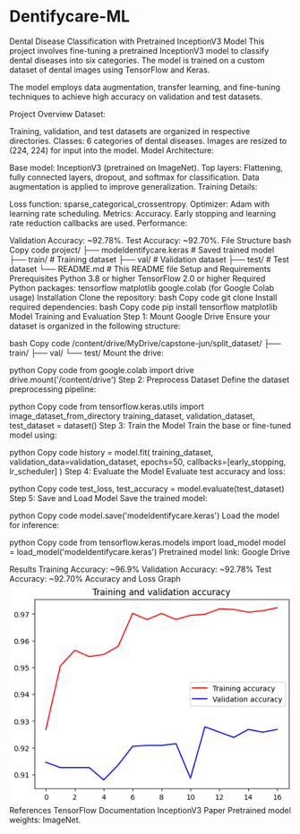 # Dentifycare-ML
Dental Disease Classification with Pretrained InceptionV3 Model
This project involves fine-tuning a pretrained InceptionV3 model to classify dental diseases into six categories. The model is trained on a custom dataset of dental images using TensorFlow and Keras.

The model employs data augmentation, transfer learning, and fine-tuning techniques to achieve high accuracy on validation and test datasets.

Project Overview
Dataset:

Training, validation, and test datasets are organized in respective directories.
Classes: 6 categories of dental diseases.
Images are resized to (224, 224) for input into the model.
Model Architecture:

Base model: InceptionV3 (pretrained on ImageNet).
Top layers: Flattening, fully connected layers, dropout, and softmax for classification.
Data augmentation is applied to improve generalization.
Training Details:

Loss function: sparse_categorical_crossentropy.
Optimizer: Adam with learning rate scheduling.
Metrics: Accuracy.
Early stopping and learning rate reduction callbacks are used.
Performance:

Validation Accuracy: ~92.78%.
Test Accuracy: ~92.70%.
File Structure
bash
Copy code
project/
├── modeldentifycare.keras          # Saved trained model
├── train/                          # Training dataset
├── val/                            # Validation dataset
├── test/                           # Test dataset
└── README.md                       # This README file
Setup and Requirements
Prerequisites
Python 3.8 or higher
TensorFlow 2.0 or higher
Required Python packages:
tensorflow
matplotlib
google.colab (for Google Colab usage)
Installation
Clone the repository:
bash
Copy code
git clone <repository-url>
Install required dependencies:
bash
Copy code
pip install tensorflow matplotlib
Model Training and Evaluation
Step 1: Mount Google Drive
Ensure your dataset is organized in the following structure:

bash
Copy code
/content/drive/MyDrive/capstone-jun/split_dataset/
    ├── train/
    ├── val/
    └── test/
Mount the drive:

python
Copy code
from google.colab import drive
drive.mount('/content/drive')
Step 2: Preprocess Dataset
Define the dataset preprocessing pipeline:

python
Copy code
from tensorflow.keras.utils import image_dataset_from_directory
training_dataset, validation_dataset, test_dataset = dataset()
Step 3: Train the Model
Train the base or fine-tuned model using:

python
Copy code
history = model.fit(
    training_dataset,
    validation_data=validation_dataset,
    epochs=50,
    callbacks=[early_stopping, lr_scheduler]
)
Step 4: Evaluate the Model
Evaluate test accuracy and loss:

python
Copy code
test_loss, test_accuracy = model.evaluate(test_dataset)
Step 5: Save and Load Model
Save the trained model:

python
Copy code
model.save('modeldentifycare.keras')
Load the model for inference:

python
Copy code
from tensorflow.keras.models import load_model
model = load_model('modeldentifycare.keras')
Pretrained model link: Google Drive

Results
Training Accuracy: ~96.9%
Validation Accuracy: ~92.78%
Test Accuracy: ~92.70%
Accuracy and Loss Graph
<img src="accuracy_loss_plot.png" alt="Accuracy and Loss Graph" width="600">
References
TensorFlow Documentation
InceptionV3 Paper
Pretrained model weights: ImageNet.
